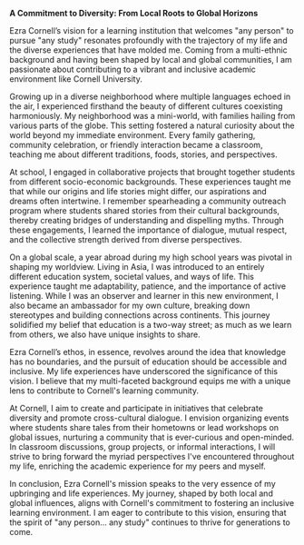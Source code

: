**A Commitment to Diversity: From Local Roots to Global Horizons**

Ezra Cornell’s vision for a learning institution that welcomes "any person" to pursue "any study" resonates profoundly with the trajectory of my life and the diverse experiences that have molded me. Coming from a multi-ethnic background and having been shaped by local and global communities, I am passionate about contributing to a vibrant and inclusive academic environment like Cornell University.

Growing up in a diverse neighborhood where multiple languages echoed in the air, I experienced firsthand the beauty of different cultures coexisting harmoniously. My neighborhood was a mini-world, with families hailing from various parts of the globe. This setting fostered a natural curiosity about the world beyond my immediate environment. Every family gathering, community celebration, or friendly interaction became a classroom, teaching me about different traditions, foods, stories, and perspectives. 

At school, I engaged in collaborative projects that brought together students from different socio-economic backgrounds. These experiences taught me that while our origins and life stories might differ, our aspirations and dreams often intertwine. I remember spearheading a community outreach program where students shared stories from their cultural backgrounds, thereby creating bridges of understanding and dispelling myths. Through these engagements, I learned the importance of dialogue, mutual respect, and the collective strength derived from diverse perspectives.

On a global scale, a year abroad during my high school years was pivotal in shaping my worldview. Living in Asia, I was introduced to an entirely different education system, societal values, and ways of life. This experience taught me adaptability, patience, and the importance of active listening. While I was an observer and learner in this new environment, I also became an ambassador for my own culture, breaking down stereotypes and building connections across continents. This journey solidified my belief that education is a two-way street; as much as we learn from others, we also have unique insights to share.

Ezra Cornell’s ethos, in essence, revolves around the idea that knowledge has no boundaries, and the pursuit of education should be accessible and inclusive. My life experiences have underscored the significance of this vision. I believe that my multi-faceted background equips me with a unique lens to contribute to Cornell's learning community. 

At Cornell, I aim to create and participate in initiatives that celebrate diversity and promote cross-cultural dialogue. I envision organizing events where students share tales from their hometowns or lead workshops on global issues, nurturing a community that is ever-curious and open-minded. In classroom discussions, group projects, or informal interactions, I will strive to bring forward the myriad perspectives I've encountered throughout my life, enriching the academic experience for my peers and myself.

In conclusion, Ezra Cornell's mission speaks to the very essence of my upbringing and life experiences. My journey, shaped by both local and global influences, aligns with Cornell's commitment to fostering an inclusive learning environment. I am eager to contribute to this vision, ensuring that the spirit of "any person... any study" continues to thrive for generations to come.